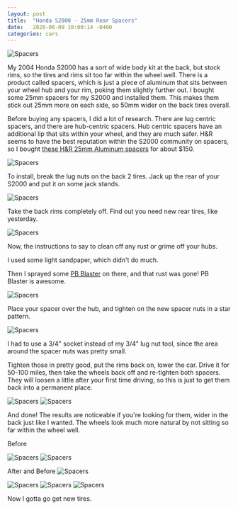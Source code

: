 ```yaml
---
layout: post
title:  "Honda S2000 - 25mm Rear Spacers"
date:   2020-06-09 10:00:14 -0400
categories: cars
---
```


![Spacers](/images/spacers/both.png)

My 2004 Honda S2000 has a sort of wide body kit at the back, but stock rims, so the tires and rims sit too far within the wheel well. There is a product called spacers, which is just a piece of aluminum that sits between your wheel hub and your rim, poking them slightly further out. I bought some 25mm spacers for my S2000 and installed them. This makes them stick out 25mm more on each side, so 50mm wider on the back tires overall.

Before buying any spacers, I did a lot of research. There are lug centric spacers, and there are hub-centric spacers. Hub centric spacers have an additional lip that sits within your wheel, and they are much safer. H&R seems to have the best reputation within the S2000 community on spacers, so I bought [these H&R 25mm Aluminum spacers](https://amzn.to/3hbEJjK) for about $150.

![Spacers](/images/spacers/2.jpg)

To install, break the lug nuts on the back 2 tires. Jack up the rear of your S2000 and put it on some jack stands.  

![Spacers](/images/spacers/4.jpg)


Take the back rims completely off. Find out you need new rear tires, like yesterday.

![Spacers](/images/spacers/5.jpg)

Now, the instructions to say to clean off any rust or grime off your hubs.


I used some light sandpaper, which didn't do much.


Then I sprayed some [PB Blaster](https://amzn.to/2YfqNMU) on there, and that rust was gone! PB Blaster is awesome.

![Spacers](/images/spacers/3.jpg)

Place your spacer over the hub, and tighten on the new spacer nuts in a star pattern.

![Spacers](/images/spacers/6.jpg)

I had to use a 3/4" socket instead of my 3/4" lug nut tool, since the area around the spacer nuts was pretty small.


Tighten those in pretty good, put the rims back on, lower the car. Drive it for 50-100 miles, then take the wheels back off and re-tighten both spacers. They will loosen a little after your first time driving, so this is just to get them back into a permanent place.

![Spacers](/images/spacers/8.jpg)
![Spacers](/images/spacers/9.jpg)

And done! The results are noticeable if you're looking for them, wider in the back just like I wanted. The wheels look much more natural by not sitting so far within the wheel well.

Before

![Spacers](/images/spacers/1.jpg)
![Spacers](/images/spacers/before.jpg)

After and Before
![Spacers](/images/spacers/both.png)

![Spacers](/images/spacers/10.jpg)
![Spacers](/images/spacers/11.jpg)
![Spacers](/images/spacers/12.jpg)

Now I gotta go get new tires.
